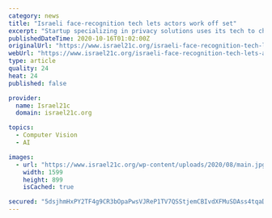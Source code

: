 ```yaml
---
category: news
title: "Israeli face-recognition tech lets actors work off set"
excerpt: "Startup specializing in privacy solutions uses its tech to change and enliven actors’ expressions without them ever needing to leave the house."
publishedDateTime: 2020-10-16T01:02:00Z
originalUrl: "https://www.israel21c.org/israeli-face-recognition-tech-lets-actors-work-off-the-set/"
webUrl: "https://www.israel21c.org/israeli-face-recognition-tech-lets-actors-work-off-the-set/"
type: article
quality: 24
heat: 24
published: false

provider:
  name: Israel21c
  domain: israel21c.org

topics:
  - Computer Vision
  - AI

images:
  - url: "https://www.israel21c.org/wp-content/uploads/2020/08/main.jpg"
    width: 1599
    height: 899
    isCached: true

secured: "5dsjhmHxPY2TF4g9CR3bOpaPwsVJReP1TV7QSStjemCBIvdXFMuSDAss4tqaDQrqXdDJS5Um9pQb2G/Kai1QLFgIDRWtCYxpUjatskhS9ZR1+pFGY7u34NWUFQuCBW//+2lV1AeJVlRZkLiWdPZqeFc6yAs4FWyxuXYxxc5ABmLi1P7/TO+rSIUDsfVMyWwKdVazOtbFV8xHE2EPCd+ghSrwbkB2fZGYUDQ7b5n7yxTtn6adAqAjcYX2myB6mvyQ8IHmjzoNIFPIy7cKkwiXlgMDVx/vS+GyMyLKZ95GZLC4zpWmI7FiRaEzKJcI/9PwjkDlhFidfX4FFO9EycDvw230hUjhGHf+twAGyoVwT3M=;+BTMvuQEV1eHkx3ObMejSg=="
---
```


